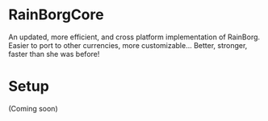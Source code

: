# RainBorgCore
An updated, more efficient, and cross platform implementation of RainBorg. Easier to port to other currencies, more customizable... Better, stronger, faster than she was before!

# Setup
(Coming soon)
